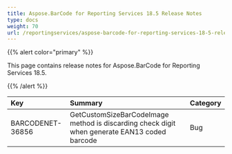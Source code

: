 ```yaml
---
title: Aspose.BarCode for Reporting Services 18.5 Release Notes
type: docs
weight: 70
url: /reportingservices/aspose-barcode-for-reporting-services-18-5-release-notes/
---
```


{{% alert color="primary" %}} 

This page contains release notes for Aspose.BarCode for Reporting Services 18.5.

{{% /alert %}} 

|**Key**|**Summary**|**Category**|
| :- | :- | :- |
|BARCODENET-36856|GetCustomSizeBarCodeImage method is discarding check digit when generate EAN13 coded barcode|Bug|

